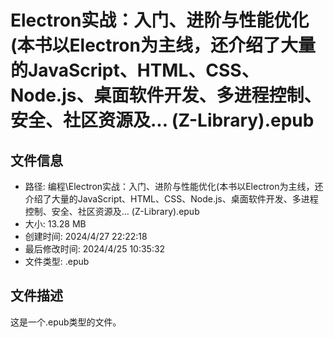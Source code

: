 ﻿# Electron实战：入门、进阶与性能优化(本书以Electron为主线，还介绍了大量的JavaScript、HTML、CSS、Node.js、桌面软件开发、多进程控制、安全、社区资源及... (Z-Library).epub

## 文件信息
- 路径: 编程\Electron实战：入门、进阶与性能优化(本书以Electron为主线，还介绍了大量的JavaScript、HTML、CSS、Node.js、桌面软件开发、多进程控制、安全、社区资源及... (Z-Library).epub
- 大小: 13.28 MB
- 创建时间: 2024/4/27 22:22:18
- 最后修改时间: 2024/4/25 10:35:32
- 文件类型: .epub

## 文件描述
这是一个.epub类型的文件。

